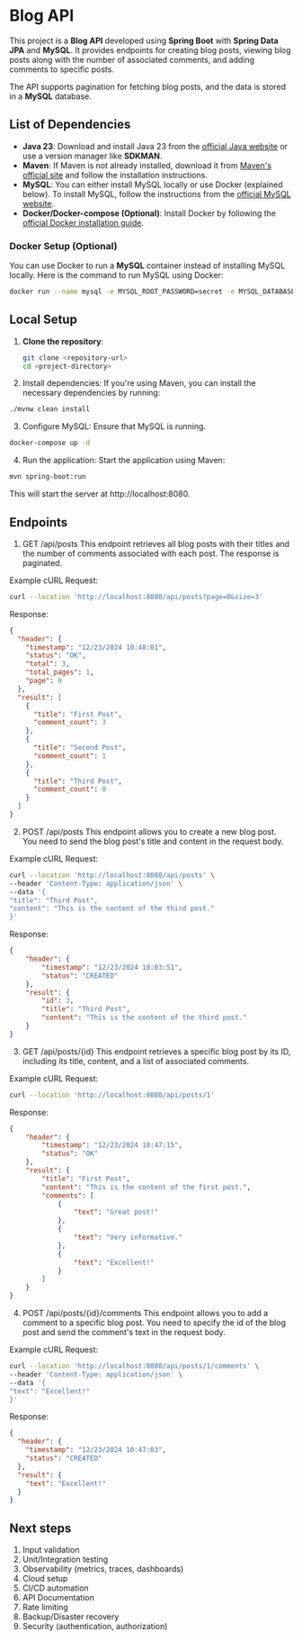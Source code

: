 # Blog API

This project is a **Blog API** developed using **Spring Boot** with **Spring Data JPA** and **MySQL**. It provides endpoints for creating blog posts, viewing blog posts along with the number of associated comments, and adding comments to specific posts.

The API supports pagination for fetching blog posts, and the data is stored in a **MySQL** database.

## List of Dependencies

- **Java 23**: Download and install Java 23 from the [official Java website](https://www.oracle.com/java/technologies/javase/jdk23-archive-downloads.html) or use a version manager like **SDKMAN**.
- **Maven**: If Maven is not already installed, download it from [Maven's official site](https://maven.apache.org/download.cgi) and follow the installation instructions.
- **MySQL**: You can either install MySQL locally or use Docker (explained below). To install MySQL, follow the instructions from the [official MySQL website](https://dev.mysql.com/doc/refman/8.0/en/installing.html).
- **Docker/Docker-compose (Optional)**: Install Docker by following the [official Docker installation guide](https://docs.docker.com/get-docker/).

### Docker Setup (Optional)

You can use Docker to run a **MySQL** container instead of installing MySQL locally. Here is the command to run MySQL using Docker:

```bash
docker run --name mysql -e MYSQL_ROOT_PASSWORD=secret -e MYSQL_DATABASE=blogdb -p 3306:3306 -d mysql:8
```

## Local Setup

1. **Clone the repository**:
   ```bash
   git clone <repository-url>
   cd <project-directory>
   ```
2. Install dependencies: If you're using Maven, you can install the necessary dependencies by running:

```bash
./mvnw clean install
```
3. Configure MySQL: Ensure that MySQL is running. 

```bash
docker-compose up -d
```
4. Run the application: Start the application using Maven:

```bash
mvn spring-boot:run
```
This will start the server at http://localhost:8080.

## Endpoints
1. GET /api/posts
   This endpoint retrieves all blog posts with their titles and the number of comments associated with each post. The response is paginated.

Example cURL Request:
```bash
curl --location 'http://localhost:8080/api/posts?page=0&size=3'
```
Response:
```json
{
  "header": {
    "timestamp": "12/23/2024 10:48:01",
    "status": "OK",
    "total": 3,
    "total_pages": 1,
    "page": 0
  },
  "result": [
    {
      "title": "First Post",
      "comment_count": 3
    },
    {
      "title": "Second Post",
      "comment_count": 1
    },
    {
      "title": "Third Post",
      "comment_count": 0
    }
  ]
}
```

2. POST /api/posts
   This endpoint allows you to create a new blog post. You need to send the blog post's title and content in the request body.

Example cURL Request:
```bash
curl --location 'http://localhost:8080/api/posts' \
--header 'Content-Type: application/json' \
--data '{
"title": "Third Post",
"content": "This is the content of the third post."
}'
```
Response:
```json
{
    "header": {
        "timestamp": "12/23/2024 10:03:51",
        "status": "CREATED"
    },
    "result": {
        "id": 3,
        "title": "Third Post",
        "content": "This is the content of the third post."
    }
}
```

3. GET /api/posts/{id}
   This endpoint retrieves a specific blog post by its ID, including its title, content, and a list of associated comments.

Example cURL Request:
```bash
curl --location 'http://localhost:8080/api/posts/1'
````
Response:
```json
{
    "header": {
        "timestamp": "12/23/2024 10:47:15",
        "status": "OK"
    },
    "result": {
        "title": "First Post",
        "content": "This is the content of the first post.",
        "comments": [
            {
                "text": "Great post!"
            },
            {
                "text": "Very informative."
            },
            {
                "text": "Excellent!"
            }
        ]
    }
}
```

4. POST /api/posts/{id}/comments
   This endpoint allows you to add a comment to a specific blog post. You need to specify the id of the blog post and send the comment's text in the request body.

Example cURL Request:
```bash
curl --location 'http://localhost:8080/api/posts/1/comments' \
--header 'Content-Type: application/json' \
--data '{
"text": "Excellent!"
}'
```
Response:
```json
{
  "header": {
    "timestamp": "12/23/2024 10:47:03",
    "status": "CREATED"
  },
  "result": {
    "text": "Excellent!"
  }
}
```

## Next steps
1. Input validation
2. Unit/Integration testing
3. Observability (metrics, traces, dashboards)
4. Cloud setup
5. CI/CD automation
6. API Documentation
7. Rate limiting
8. Backup/Disaster recovery
9. Security (authentication, authorization)